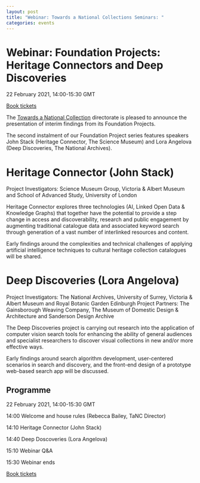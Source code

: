 ```yaml
---
layout: post
title: "Webinar: Towards a National Collections Seminars: "
categories: events
---
```


# Webinar: Foundation Projects: Heritage Connectors and Deep Discoveries

22 February 2021, 14:00-15:30 GMT

[Book tickets](https://www.eventbrite.co.uk/e/foundation-projects-heritage-connectors-deep-discoveries-tickets-138584262259) 

The [Towards a National Collection](https://www.nationalcollection.org.uk) directorate is pleased to announce the presentation of interim findings from its Foundation Projects.

The second instalment of our Foundation Project series features speakers John Stack (Heritage Connector, The Science Museum) and Lora Angelova (Deep Discoveries, The National Archives).

# Heritage Connector (John Stack)

Project Investigators: Science Museum Group, Victoria & Albert Museum and School of Advanced Study, University of London

Heritage Connector explores three technologies (AI, Linked Open Data & Knowledge Graphs) that together have the potential to provide a step change in access and discoverability, research and public engagement by augmenting traditional catalogue data and associated keyword search through generation of a vast number of interlinked resources and content.

Early findings around the complexities and technical challenges of applying artificial intelligence techniques to cultural heritage collection catalogues will be shared.

# Deep Discoveries (Lora Angelova)

Project Investigators: The National Archives, University of Surrey, Victoria & Albert Museum and Royal Botanic Garden Edinburgh
Project Partners: The Gainsborough Weaving Company, The Museum of Domestic Design & Architecture and Sanderson Design Archive

The Deep Discoveries project is carrying out research into the application of computer vision search tools for enhancing the ability of general audiences and specialist researchers to discover visual collections in new and/or more effective ways.

Early findings around search algorithm development, user-centered scenarios in search and discovery, and the front-end design of a prototype web-based search app will be discussed.

## Programme 

22 February 2021, 14:00-15:30 GMT

14:00 Welcome and house rules (Rebecca Bailey, TaNC Director)

14:10 Heritage Connector (John Stack)

14:40 Deep Doscoveries (Lora Angelova)

15:10 Webinar Q&A

15:30 Webinar ends

[Book tickets](https://www.eventbrite.co.uk/e/foundation-projects-heritage-connectors-deep-discoveries-tickets-138584262259) 

